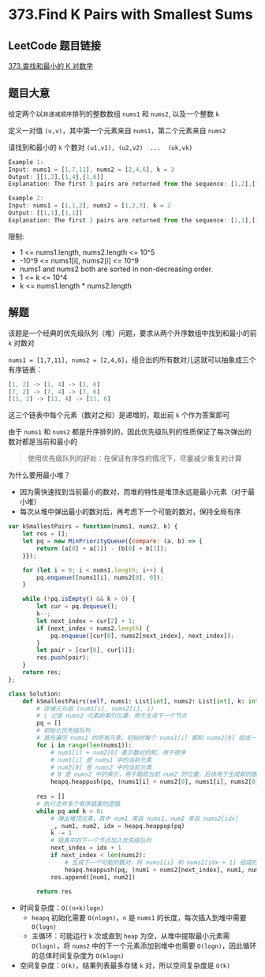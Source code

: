 # 373.Find K Pairs with Smallest Sums

## LeetCode 题目链接

[373.查找和最小的 K 对数字](https://leetcode.cn/problems/find-k-pairs-with-smallest-sums/)

## 题目大意

给定两个以`非递减顺序`排列的整数数组 `nums1` 和 `nums2`, 以及一个整数 `k` 

定义一对值 `(u,v)`，其中第一个元素来自 `nums1`，第二个元素来自 `nums2` 

请找到和最小的 `k` 个数对 `(u1,v1), (u2,v2)  ...  (uk,vk)`

```js
Example 1:
Input: nums1 = [1,7,11], nums2 = [2,4,6], k = 3
Output: [[1,2],[1,4],[1,6]]
Explanation: The first 3 pairs are returned from the sequence: [1,2],[1,4],[1,6],[7,2],[7,4],[11,2],[7,6],[11,4],[11,6]

Example 2:
Input: nums1 = [1,1,2], nums2 = [1,2,3], k = 2
Output: [[1,1],[1,1]]
Explanation: The first 2 pairs are returned from the sequence: [1,1],[1,1],[1,2],[2,1],[1,2],[2,2],[1,3],[1,3],[2,3]
```

限制:
- 1 <= nums1.length, nums2.length <= 10^5
- -10^9 <= nums1[i], nums2[i] <= 10^9
- nums1 and nums2 both are sorted in non-decreasing order.
- 1 <= k <= 10^4
- k <= nums1.length * nums2.length

## 解题

该题是一个经典的优先级队列（堆）问题，要求从两个升序数组中找到和最小的前 `k` 对数对

`nums1 = [1,7,11], nums2 = [2,4,6]`，组合出的所有数对儿这就可以抽象成三个有序链表：

```js
[1, 2] -> [1, 4] -> [1, 6]
[7, 2] -> [7, 4] -> [7, 6]
[11, 2] -> [11, 4] -> [11, 6]
```

这三个链表中每个元素（数对之和）是递增的，取出前 `k` 个作为答案即可

由于 `nums1` 和 `nums2` 都是升序排列的，因此优先级队列的性质保证了每次弹出的数对都是当前和最小的

> 使用优先级队列的好处：在保证有序性的情况下，尽量减少重复的计算

为什么要用最小堆？
- 因为需快速找到当前最小的数对，而堆的特性是堆顶永远是最小元素（对于最小堆）
- 每次从堆中弹出最小的数对后，再考虑下一个可能的数对，保持全局有序

```js
var kSmallestPairs = function(nums1, nums2, k) {
    let res = [];
    let pq = new MinPriorityQueue({compare: (a, b) => {
        return (a[0] + a[1]) - (b[0] + b[1]);
    }});

    for (let i = 0; i < nums1.length; i++) {
        pq.enqueue([nums1[i], nums2[0], 0]);
    } 

    while (!pq.isEmpty() && k > 0) {
        let cur = pq.dequeue();
        k--;
        let next_index = cur[2] + 1;
        if (next_index < nums2.length) {
            pq.enqueue([cur[0], nums2[next_index], next_index]);
        }
        let pair = [cur[0], cur[1]];
        res.push(pair);
    }
    return res;
};
```
```python
class Solution:
    def kSmallestPairs(self, nums1: List[int], nums2: List[int], k: int) -> List[List[int]]:
        # 存储三元组 (num1[i], nums2[i], i)
        # i 记录 nums2 元素的索引位置，用于生成下一个节点
        pq = []
        # 初始化优先级队列
        # 首先遍历 nums1 的所有元素，初始时每个 nums1[i] 都和 nums2[0] 组成一个数对 (nums1[i], nums2[0])，并将这些数对加入优先级队列中
        for i in range(len(nums1)):
            # num1[i] + num2[0] 表示数对的和，用于排序
            # num1[i] 是 nums1 中的当前元素
            # num2[0] 是 nums2 中的当前元素
            # 0 是 nums2 中的索引，用于跟踪当前 num2 的位置，后续用于生成新的数对
            heapq.heappush(pq, (nums1[i] + nums2[0], nums1[i], nums2[0], 0))
        
        res = []
        # 执行合并多个有序链表的逻辑
        while pq and k > 0:
            # 弹出堆顶元素，其中 num1 来自 nums1，num2 来自 nums2[idx]
            _, num1, num2, idx = heapq.heappop(pq)
            k -= 1
            # 链表中的下一个节点加入优先级队列
            next_index = idx + 1
            if next_index < len(nums2):
                # 生成下一个可能的数对，将 nums1[i] 和 nums2[idx + 1] 组成的新数对加入堆中，即向右扩展 nums2 中的索引
                heapq.heappush(pq, (num1 + nums2[next_index], num1, nums2[next_index], next_index))
            res.append([num1, num2])
        
        return res
```

- 时间复杂度：`O((n+k)logn)`
  - `heapq` 初始化需要 `O(nlogn)`，`n` 是 `nums1` 的长度，每次插入到堆中需要 `O(logn)`
  - 主循环：可能运行 `k` 次或直到 `heap` 为空，从堆中提取最小元素需 `O(logn)`，将 `nums2` 中的下一个元素添加到堆中也需要 `O(logn)`，因此循环的总体时间复杂度为 `O(klogn)`
- 空间复杂度：`O(k)`，结果列表最多存储 `k` 对，所以空间复杂度是 `O(k)`